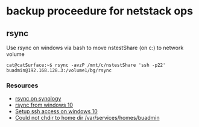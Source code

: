 # backup proceedure for netstack ops

## rsync
Use rsync on windows via bash to move nstestShare (on c:) to network volume
```
cat@catSurface:~$ rsync -avzP /mnt/c/nstestShare 'ssh -p22' buadmin@192.168.128.3:/volume1/bg/rsync
```

### Resources
- [rsync on synology](https://www.synology.com/en-global/knowledgebase/DSM/help/DSM/AdminCenter/application_backupserv_sharedfoldersync)
- [rsync from windows 10](https://www.linux.com/training-tutorials/most-useful-linux-commands-you-can-run-windows-10/)
- [Setup ssh access on windows 10](https://www.hanselman.com/blog/HowToSSHIntoAWindows10MachineFromLinuxORWindowsORAnywhere.aspx)
- [Could not chdir to home dir /var/services/homes/buadmin](https://www.linuxquestions.org/questions/linux-newbie-8/%27could-not-chdir-to-home-directory-home-%5Buser%5D-permission-denied%27-780328/)
